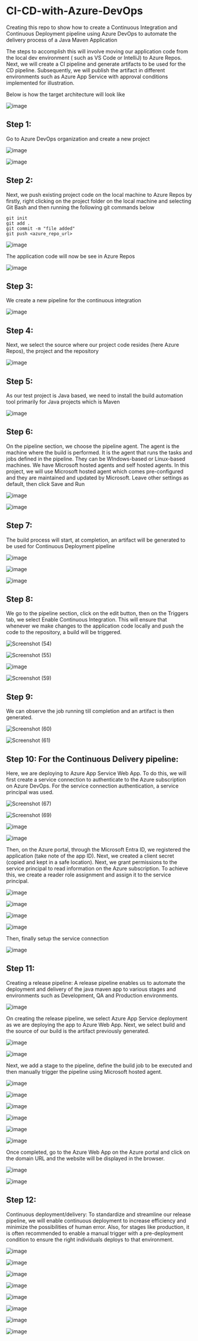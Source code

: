 # CI-CD-with-Azure-DevOps
Creating this repo to show how to create a Continuous Integration and Continuous Deployment pipeline using Azure DevOps to automate the delivery process of a Java Maven Application

The steps to accomplish this will involve moving our application code from the local dev environment ( such as VS Code or IntelliJ) to Azure Repos. Next, we will create a CI pipeline and generate artifacts to be used for the CD pipeline. Subsequently, we will publish the artifact in different environments such as Azure App Service with approval conditions implemented for illustration.

Below is how the target architecture will look like

![image](https://github.com/kenchuks44/CI-CD-with-Azure-DevOps/assets/88329191/9e9080b0-d9d8-4060-a174-33735c427b39)


## Step 1: 
Go to Azure DevOps organization and create a new project

![image](https://github.com/kenchuks44/CI-CD-with-Azure-DevOps/assets/88329191/7dcdc08a-b857-40b6-9219-51747c87e441)


![image](https://github.com/kenchuks44/CI-CD-with-Azure-DevOps/assets/88329191/8e714bcb-e482-4b9e-a5db-b0b45811dd81)


## Step 2: 
Next, we push existing project code on the local machine to Azure Repos by firstly, right clicking on the project folder on the local machine and selecting Git Bash and then running the following git commands below

```
git init
git add .
git commit -m "file added"
git push <azure_repo_url>
```

![image](https://github.com/kenchuks44/CI-CD-with-Azure-DevOps/assets/88329191/724e3a2b-b4f5-489c-adb3-659c068b8e8f)


The application code will now be see in Azure Repos

![image](https://github.com/kenchuks44/CI-CD-with-Azure-DevOps/assets/88329191/c77bde30-38cd-43db-9def-3d14a92ee541)


## Step 3: 
We create a new pipeline for the continuous integration

![image](https://github.com/kenchuks44/CI-CD-with-Azure-DevOps/assets/88329191/28f1b2c6-04d4-4af7-ae74-d65cbef5859a)


## Step 4: 
Next, we select the source where our project code resides (here Azure Repos), the project and the repository

![image](https://github.com/kenchuks44/CI-CD-with-Azure-DevOps/assets/88329191/ead0b523-ca35-4207-a719-b1d2687081ea)


## Step 5: 
As our test project is Java based, we need to install the build automation tool primarily for Java projects which is Maven

![image](https://github.com/kenchuks44/CI-CD-with-Azure-DevOps/assets/88329191/93148353-15bf-499f-b319-337e52028f22)


## Step 6: 
On the pipeline section, we choose the pipeline agent. The agent is the machine where the build is performed. It is the agent that runs the tasks and jobs defined in the pipeline. They can be WIndows-based or Linux-based machines. We have Microsoft hosted agents and self hosted agents. In this project, we will use Microsoft hosted agent which comes pre-configured and they are maintained and updated by Microsoft. Leave other settings as default, then click Save and Run

![image](https://github.com/kenchuks44/CI-CD-with-Azure-DevOps/assets/88329191/0abcb958-cd16-4a94-997b-74be9c84d6f4)


![image](https://github.com/kenchuks44/CI-CD-with-Azure-DevOps/assets/88329191/b0a76656-994e-48f4-88fb-41ac5c6ea49f)


## Step 7: 
The build process will start, at completion, an artifact will be generated to be used for Continuous Deployment pipeline

![image](https://github.com/kenchuks44/CI-CD-with-Azure-DevOps/assets/88329191/43cd396f-266e-413c-af74-cf3f7a83daea)


![image](https://github.com/kenchuks44/CI-CD-with-Azure-DevOps/assets/88329191/666f50d6-4428-4079-93b9-aac81983bc2f)


![image](https://github.com/kenchuks44/CI-CD-with-Azure-DevOps/assets/88329191/8c8a2616-c30a-493c-ad48-f17b5bbe6f63)


## Step 8: 
We go to the pipeline section, click on the edit button, then on the Triggers tab, we select Enable Continuous Integration. This will ensure that whenever we make changes to the application code locally and push the code to the repository, a build will be triggered.

![Screenshot (54)](https://github.com/kenchuks44/CI-CD-with-Azure-DevOps/assets/88329191/a1e30df3-8f89-43ca-80e6-34faa9a5c874)



![Screenshot (55)](https://github.com/kenchuks44/CI-CD-with-Azure-DevOps/assets/88329191/708b3dc0-ff58-406b-8f89-7eae1ffb0a01)



![image](https://github.com/kenchuks44/CI-CD-with-Azure-DevOps/assets/88329191/aced5202-96a6-42e9-80c4-d25e2ac04c1c)


![Screenshot (59)](https://github.com/kenchuks44/CI-CD-with-Azure-DevOps/assets/88329191/3299caa0-ad07-41b8-b41e-07b40fd6d33b)



## Step 9: 
We can observe the job running till completion and an artifact is then generated.

![Screenshot (60)](https://github.com/kenchuks44/CI-CD-with-Azure-DevOps/assets/88329191/f9d33c5e-0639-47cc-9dc1-34441cb874d1)



![Screenshot (61)](https://github.com/kenchuks44/CI-CD-with-Azure-DevOps/assets/88329191/e16ecba8-015f-4529-a906-60c396f251e4)



## Step 10: For the Continuous Delivery pipeline:
Here, we are deploying to Azure App Service Web App. To do this, we will first create a service connection to authenticate to the Azure subscription on Azure DevOps. For the service connection authentication, a service principal was used. 

![Screenshot (67)](https://github.com/kenchuks44/CI-CD-with-Azure-DevOps/assets/88329191/757ed17f-59a4-4d56-9acc-4e10e63e5e45)

![Screenshot (69)](https://github.com/kenchuks44/CI-CD-with-Azure-DevOps/assets/88329191/c1ce0be5-bfaf-47a9-9f52-063f9d650f98)

![image](https://github.com/kenchuks44/CI-CD-with-Azure-DevOps/assets/88329191/f4bab06c-0c85-40f5-bd23-ff7bee1def0a)

![image](https://github.com/kenchuks44/CI-CD-with-Azure-DevOps/assets/88329191/d3921f62-0be6-4f10-ba1d-edb16c0153df)

Then, on the Azure portal, through the Microsoft Entra ID, we registered the application (take note of the app ID). Next, we created a client secret (copied and kept in a safe location). Next, we grant permissions to the service principal to read information on the Azure subscription. To achieve this, we create a reader role assignment and assign it to the service principal.

![image](https://github.com/kenchuks44/CI-CD-with-Azure-DevOps/assets/88329191/5ba9daae-dd8b-4fd7-9851-42063792c25d)

![image](https://github.com/kenchuks44/CI-CD-with-Azure-DevOps/assets/88329191/9b2a676c-11e5-4ac1-8dad-3bfc1b70bcee)

![image](https://github.com/kenchuks44/CI-CD-with-Azure-DevOps/assets/88329191/be934b46-d315-41d7-94b8-18e28bd93399)

![image](https://github.com/kenchuks44/CI-CD-with-Azure-DevOps/assets/88329191/a5aa97a9-8b45-449f-aed7-3ad413072587)

Then, finally setup the service connection

![image](https://github.com/kenchuks44/CI-CD-with-Azure-DevOps/assets/88329191/a64651d2-fcdb-4594-869b-01583ae2ce02)

## Step 11: 
Creating a release pipeline: A release pipeline enables us to automate the deployment and delivery of the java maven app to various stages and environments such as Development, QA and Production environments.

![image](https://github.com/kenchuks44/CI-CD-with-Azure-DevOps/assets/88329191/070fbada-4b1e-4aea-8d22-a4d16d144b06)

On creating the release pipeline, we select Azure App Service deployment as we are deploying the app to Azure Web App. Next, we select build and the source of our build is the artifact previously generated.

![image](https://github.com/kenchuks44/CI-CD-with-Azure-DevOps/assets/88329191/993d22d5-a92c-40ea-a188-d75ae9b394ae)

![image](https://github.com/kenchuks44/CI-CD-with-Azure-DevOps/assets/88329191/94ff6d79-5f3c-4c9a-a384-b6cfde0bdbbf)

Next, we add a stage to the pipeline, define the build job to be executed and then manually trigger the pipeline using Microsoft hosted agent.

![image](https://github.com/kenchuks44/CI-CD-with-Azure-DevOps/assets/88329191/73c6cc2f-428f-471b-a6b2-c883c479b68c)

![image](https://github.com/kenchuks44/CI-CD-with-Azure-DevOps/assets/88329191/ecd42ad8-68f5-40bd-802a-135a2a2e1845)

![image](https://github.com/kenchuks44/CI-CD-with-Azure-DevOps/assets/88329191/e1bbe9a9-5e8f-4707-8bcb-23f2b602999f)

![image](https://github.com/kenchuks44/CI-CD-with-Azure-DevOps/assets/88329191/43a5fd8a-3449-4736-a318-cb429b9fc5b6)

![image](https://github.com/kenchuks44/CI-CD-with-Azure-DevOps/assets/88329191/dc2e1925-d77a-4f07-af5f-0d7fe17ecd0f)

![image](https://github.com/kenchuks44/CI-CD-with-Azure-DevOps/assets/88329191/73bc8f70-3bf9-475a-8ea9-f3871ab7fa51)

Once completed, go to the Azure Web App on the Azure portal and click on the domain URL and the website will be displayed in the browser.

![image](https://github.com/kenchuks44/CI-CD-with-Azure-DevOps/assets/88329191/cc3c5f4a-45bd-494c-a4ce-43addbc426e5)

![image](https://github.com/kenchuks44/CI-CD-with-Azure-DevOps/assets/88329191/5fe7357f-53f5-4c01-94c4-e23f47ec670a)

## Step 12: 
Continuous deployment/delivery: To standardize and streamline our release pipeline, we will enable continuous deployment to increase efficiency and minimize the possibilities of human error. Also, for stages like production, it is often recommended to enable a manual trigger with a pre-deployment condition to ensure the right individuals deploys to that environment.

![image](https://github.com/kenchuks44/CI-CD-with-Azure-DevOps/assets/88329191/493f66dd-ea64-4f08-b851-7ba7cb428e82)

![image](https://github.com/kenchuks44/CI-CD-with-Azure-DevOps/assets/88329191/358ad467-58ae-4311-a642-df7f5a529ef0)

![image](https://github.com/kenchuks44/CI-CD-with-Azure-DevOps/assets/88329191/1d0113ea-369f-44eb-8a21-11b6bda8d20f)

![image](https://github.com/kenchuks44/CI-CD-with-Azure-DevOps/assets/88329191/4bbaafc3-8b34-4af4-9c4c-f06f83e4e1b1)

![image](https://github.com/kenchuks44/CI-CD-with-Azure-DevOps/assets/88329191/0e490bec-278e-4619-ae86-c690d4255e82)

![image](https://github.com/kenchuks44/CI-CD-with-Azure-DevOps/assets/88329191/3bf5becd-51d7-4882-8384-93b4c8133a8a)

![image](https://github.com/kenchuks44/CI-CD-with-Azure-DevOps/assets/88329191/ff7de415-7f20-4af4-8421-24541c079415)

![image](https://github.com/kenchuks44/CI-CD-with-Azure-DevOps/assets/88329191/586aad1a-535c-407d-9417-25350c727534)


































